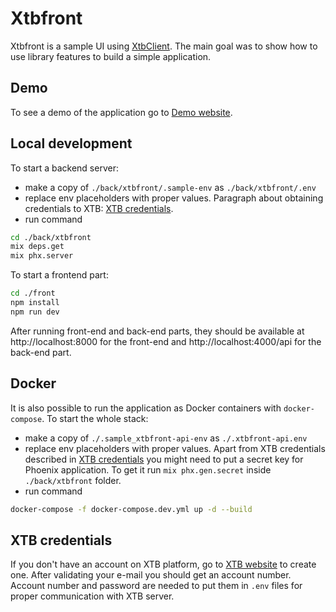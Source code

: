# Xtbfront

Xtbfront is a sample UI using [XtbClient](https://github.com/dsienkiewicz/xtb_client_ex).
The main goal was to show how to use library features to build a simple application.

## Demo

To see a demo of the application go to [Demo website](https://xtbfrontdemo.viska.eu/).

## Local development

To start a backend server:

* make a copy of `./back/xtbfront/.sample-env` as `./back/xtbfront/.env`
* replace env placeholders with proper values. Paragraph about obtaining credentials to XTB: [XTB credentials](#xtb-credentials).
* run command

```bash
cd ./back/xtbfront
mix deps.get
mix phx.server
```

To start a frontend part:

```bash
cd ./front
npm install
npm run dev
```

After running front-end and back-end parts, they should be available at 
http://localhost:8000 for the front-end and
http://localhost:4000/api for the back-end part.

## Docker

It is also possible to run the application as Docker containers with `docker-compose`.
To start the whole stack:

* make a copy of `./.sample_xtbfront-api-env` as `./.xtbfront-api.env`
* replace env placeholders with proper values. Apart from XTB credentials described in [XTB credentials](#xtb-credentials) you might need to put a secret key for Phoenix application.
To get it run `mix phx.gen.secret` inside `./back/xtbfront` folder.
* run command

```bash
docker-compose -f docker-compose.dev.yml up -d --build
```

## XTB credentials

If you don't have an account on XTB platform, go to [XTB website](https://www.xtb.com/en/demo-account) to create one.
After validating your e-mail you should get an account number.
Account number and password are needed to put them in `.env` files for proper communication with XTB server.